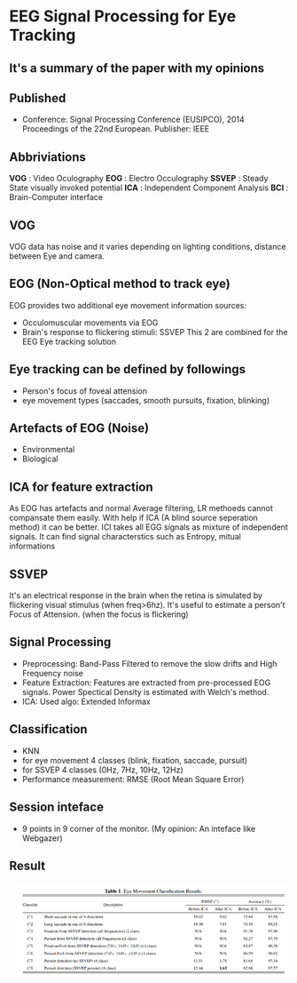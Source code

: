 # EEG Signal Processing for Eye Tracking

## It's a summary of the paper with my opinions

## Published
- Conference: Signal Processing Conference (EUSIPCO), 2014 Proceedings of the 22nd European. Publisher: IEEE

## Abbriviations
**VOG** : Video Oculography
**EOG** : Electro Occulography
**SSVEP** : Steady State visually invoked potential
**ICA** : Independent Component Analysis
**BCI** : Brain-Computer interface

## VOG
VOG data has noise and it varies depending on lighting conditions, distance between Eye and camera. 
## EOG (Non-Optical method to track eye)
EOG provides two additional eye movement information sources:
- Occulomuscular movements via EOG
- Brain's response to flickering stimuli: SSVEP
This 2 are combined for the EEG Eye tracking solution 

## Eye tracking can be defined by followings
- Person's focus of foveal attension 
- eye movement types (saccades, smooth pursuits, fixation, blinking)

## Artefacts of EOG (Noise)
- Environmental
- Biological 

## ICA for feature extraction
As EOG has artefacts and normal Average filtering, LR methoeds cannot compansate them easily. With help if ICA (A blind source seperation method) it can be better. ICI takes all EGG signals as mixture of independent signals. It can find signal characterstics such as Entropy, mitual informations

## SSVEP
It's an electrical response in the brain when the retina is simulated by flickering visual stimulus (when freq>6hz). It's useful to estimate a person't Focus of Attension. (when the focus is flickering)

## Signal Processing
- Preprocessing: Band-Pass Filtered to remove the slow drifts and High Frequency noise
- Feature Extraction: Features are extracted from pre-processed EOG signals. Power Spectical Density is estimated with Welch's method.
- ICA: Used algo: Extended Informax
## Classification
- KNN
- for eye movement 4 classes (blink, fixation, saccade, pursuit)
- for SSVEP 4 classes (0Hz, 7Hz, 10Hz, 12Hz)
- Performance measurement: RMSE (Root Mean Square Error)
## Session inteface
- 9 points in 9 corner of the monitor. (My opinion: An inteface like Webgazer)

## Result
![result](pictures/result.PNG)